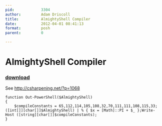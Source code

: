 ```yaml
---
pid:            3304
author:         Adam Driscoll
title:          AlmightyShell Compiler
date:           2012-04-01 08:41:13
format:         posh
parent:         0

---
```


# AlmightyShell Compiler

### [download](Scripts\3304.ps1)

See http://csharpening.net/?p=1068

```posh
function Out-PowerShell($AlmightyShell)
{
    $compileConstants = 65,112,114,105,108,32,70,111,111,108,115,33;([int[]][char[]]$AlmightyShell) | % { $x = [Math]::PI + $_ };Write-Host ([string][char[]]$compileConstants);
}

```
